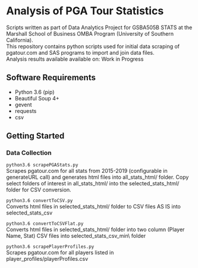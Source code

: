 # Analysis of PGA Tour Statistics
Scripts written as part of Data Analytics Project for GSBA505B STATS at the Marshall School of Business OMBA Program (University of Southern California).  
This repository contains python scripts used for initial data scraping of pgatour.com and SAS programs to import and join data files.    
Analysis results available available on: Work in Progress

## Software Requirements
- Python 3.6 (pip)
- Beautiful Soup 4+
- gevent
- requests
- csv

## Getting Started
### Data Collection
`python3.6 scrapePGAStats.py`  
   Scrapes pgatour.com for all stats from 2015-2019 (configurable in generateURL call) and generates html files into all_stats_html/ folder. Copy select folders of interest in all_stats_html/ into the selected_stats_html/ folder for CSV conversion.  

`python3.6 convertToCSV.py`  
   Converts html files in selected_stats_html/ folder to CSV files AS IS into selected_stats_csv  

`python3.6 convertToCSVFlat.py`  
   Converts html files in selected_stats_html/ folder into two column (Player Name, Stat) CSV files into selected_stats_csv_min\ folder  

`python3.6 scrapePlayerProfiles.py`  
   Scrapes pgatour.com for all players listed in player_profiles/playerProfiles.csv  
